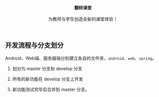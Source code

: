 <p align="center">
<strong>翻转课堂</strong>
<br/><br/>
为教师与学生创造全新的课堂体验！
</p>

<br/>

## 开发流程与分支划分

Android、Web端、服务器端分别建立各自的文件夹，`android`、`web`、`spring`。

1. 划分为 master 分支和 develop 分支

2. 所有的新功能在 develop 分支上开发

3. 新功能测试完毕后合并到 master 分支。
